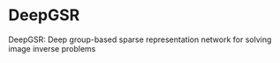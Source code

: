 # DeepGSR
DeepGSR: Deep group-based sparse representation network for solving image inverse problems
